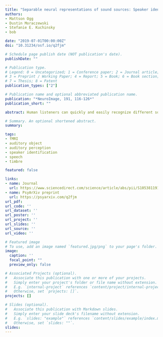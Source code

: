 ```yaml
---
title: "Separable neural representations of sound sources: Speaker identity and musical timbres"
authors:
- Mattson Ogg 
- Dustin Moraczewski
- Stefanie E. Kuchinsky
- bob

date: "2019-07-01T00:00:00Z"
doi: "10.31234/osf.io/q2fjm"

# Schedule page publish date (NOT publication's date).
publishDate: ""

# Publication type.
# Legend: 0 = Uncategorized; 1 = Conference paper; 2 = Journal article;
# 3 = Preprint / Working Paper; 4 = Report; 5 = Book; 6 = Book section;
# 7 = Thesis; 8 = Patent
publication_types: ["2"]

# Publication name and optional abbreviated publication name.
publication: "*NeuroImage, 191, 116-126*"
publication_short: ""

abstract: Human listeners can quickly and easily recognize different sound sources (objects and events) in their environment. Understanding how this impressive ability is accomplished can improve signal processing and machine intelligence applications along with assistive listening technologies. However, it is not clear how the brain represents the many sounds that humans can recognize (such as speech and music) at the level of individual sources, categories and acoustic features. To examine the cortical organization of these representations, we used patterns of fMRI responses to decode 1) four individual speakers and instruments from one another (separately, within each category), 2) the superordinate category labels associated with each stimulus (speech or instrument), and 3) a set of simple synthesized sounds that could be differentiated entirely on their acoustic features. Data were collected using an interleaved silent steady state sequence to increase the temporal signal-to-noise ratio, and mitigate issues with auditory stimulus presentation in fMRI. Largely separable clusters of voxels in the temporal lobes supported the decoding of individual speakers and instruments from other stimuli in the same category. Decoding the superordinate category of each sound was more accurate and involved a larger portion of the temporal lobes. However, these clusters all overlapped with areas that could decode simple, acoustically separable stimuli. Thus, individual sound sources from different sound categories are represented in separate regions of the temporal lobes that are situated within regions implicated in more general acoustic processes. These results bridge an important gap in our understanding of cortical representations of sounds and their acoustics.

# Summary. An optional shortened abstract.
summary:

tags:
- fMRI
- auditory object
- auditory perception
- speaker identification
- speech
- timbre  

featured: false

links:
- name: Journal
  url: https://www.sciencedirect.com/science/article/abs/pii/S1053811919300813?via%3Dihub#kwrds0010
- name: PsyArXiv preprint
  url: https://psyarxiv.com/q2fjm
url_pdf:
url_code: ''
url_dataset: ''
url_poster: ''
url_project: ''
url_slides: ''
url_source: ''
url_video: ''

# Featured image
# To use, add an image named `featured.jpg/png` to your page's folder. 
image:
  caption: ''
  focal_point: ""
  preview_only: false

# Associated Projects (optional).
#   Associate this publication with one or more of your projects.
#   Simply enter your project's folder or file name without extension.
#   E.g. `internal-project` references `content/project/internal-project/index.md`.
#   Otherwise, set `projects: []`.
projects: []

# Slides (optional).
#   Associate this publication with Markdown slides.
#   Simply enter your slide deck's filename without extension.
#   E.g. `slides: "example"` references `content/slides/example/index.md`.
#   Otherwise, set `slides: ""`.
slides:
---
```


